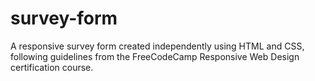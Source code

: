 # survey-form
A responsive survey form created independently using HTML and CSS, following guidelines from the FreeCodeCamp Responsive Web Design certification course.
